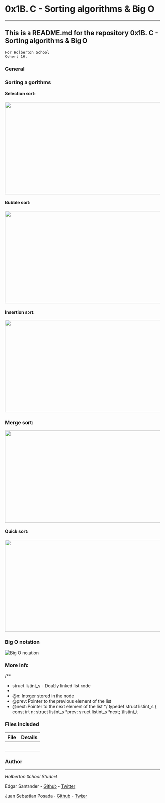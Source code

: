 # 0x1B. C - Sorting algorithms & Big O
***

## This is a README.md for the repository 0x1B. C - Sorting algorithms & Big O

```
For Holberton School
Cohort 16.
```

### General
### Sorting algorithms
#### Selection sort:
<a href="selection sort"><img src="https://miro.medium.com/max/1400/1*5WXRN62ddiM_Gcf4GDdCZg.gif"  height="300" width="600" ></a>
#### Bubble sort:
<a href="Bubble sort"><img src="https://miro.medium.com/max/401/1*7seGXJi3te9beNfpAvFXEQ.gif"  height="300" width="600" ></a>
#### Insertion sort:
<a href="insertion sort"><img src="https://upload.wikimedia.org/wikipedia/commons/9/9c/Insertion-sort-example.gif"  height="300" width="600" ></a>
### Merge sort:
<a href="merge sort"><img src="https://mohtashims.files.wordpress.com/2010/07/merge-sort.gif"  height="300" width="600" ></a>
#### Quick sort:
<a href="Quick sort"><img src="https://miro.medium.com/max/625/1*MqYi387Jyd16H2GHWyn46Q.gif"  height="300" width="600" ></a>
### Big O notation
![Big O notation](https://miro.medium.com/max/1200/1*9AAzjRHOxG4RunA3chb5_w.gif)

### More Info

/**
 * struct listint_s - Doubly linked list node
 *
 * @n: Integer stored in the node
 * @prev: Pointer to the previous element of the list
 * @next: Pointer to the next element of the list
 */
 typedef struct listint_s
{
	const int n;
	struct listint_s *prev;
	struct listint_s *next;
}listint_t;


### Files included

| File                 | Details                                    |
|--------------------- | ------------------------------------------ |
| [](./a) |            |
| [](./b) |            |
| [](./c) |            |
| [](./)  |            |
| [](./)  |            |

### Author
***
*Holberton School Student*

Edgar Santander - [Github](https://github.com/easantanders21) - [Twitter](https://twitter.com/EdgarSantande20)

Juan Sebastian Posada  - [Github](https://github.com/Juansepo13) - [Twiter](https://twitter.com/@JuanSeb35904130)